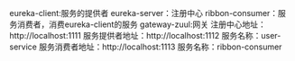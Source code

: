 eureka-client:服务的提供者
eureka-server：注册中心
ribbon-consumer：服务消费者，消费eureka-client的服务
gateway-zuul:网关
注册中心地址：http://localhost:1111
服务提供者地址：http://localhost:1112 服务名称：user-service
服务消费者地址：http://localhost:1113 服务名称：ribbon-consumer
